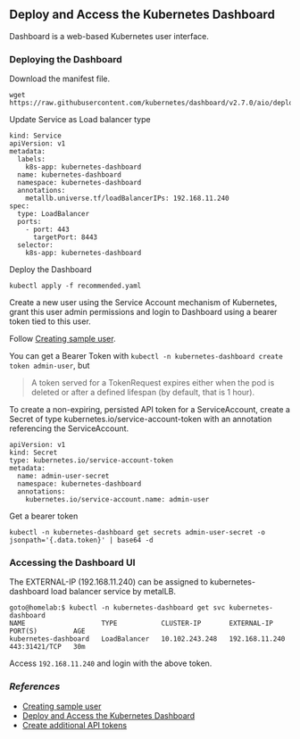 ## Deploy and Access the Kubernetes Dashboard

Dashboard is a web-based Kubernetes user interface. 

### Deploying the Dashboard

Download the manifest file.

```
wget https://raw.githubusercontent.com/kubernetes/dashboard/v2.7.0/aio/deploy/recommended.yaml
```

Update Service as Load balancer type

```
kind: Service
apiVersion: v1
metadata:
  labels:
    k8s-app: kubernetes-dashboard
  name: kubernetes-dashboard
  namespace: kubernetes-dashboard
  annotations:
    metallb.universe.tf/loadBalancerIPs: 192.168.11.240
spec:
  type: LoadBalancer
  ports:
    - port: 443
      targetPort: 8443
  selector:
    k8s-app: kubernetes-dashboard
```

Deploy the Dashboard

```
kubectl apply -f recommended.yaml
```

Create a new user using the Service Account mechanism of Kubernetes, grant this user admin permissions and login to Dashboard using a bearer token tied to this user.

Follow [Creating sample user](https://github.com/kubernetes/dashboard/blob/master/docs/user/access-control/creating-sample-user.md).

You can get a Bearer Token with `kubectl -n kubernetes-dashboard create token admin-user`, but 
> A token served for a TokenRequest expires either when the pod is deleted or after a defined lifespan (by default, that is 1 hour).

To create a non-expiring, persisted API token for a ServiceAccount, create a Secret of type kubernetes.io/service-account-token with an annotation referencing the ServiceAccount.

```
apiVersion: v1
kind: Secret
type: kubernetes.io/service-account-token
metadata:
  name: admin-user-secret
  namespace: kubernetes-dashboard
  annotations:
    kubernetes.io/service-account.name: admin-user
```

Get a bearer token

```
kubectl -n kubernetes-dashboard get secrets admin-user-secret -o jsonpath='{.data.token}' | base64 -d
```

### Accessing the Dashboard UI

The EXTERNAL-IP (192.168.11.240) can be assigned to kubernetes-dashboard load balancer service by metalLB.

```
goto@homelab:$ kubectl -n kubernetes-dashboard get svc kubernetes-dashboard 
NAME                   TYPE           CLUSTER-IP       EXTERNAL-IP      PORT(S)         AGE
kubernetes-dashboard   LoadBalancer   10.102.243.248   192.168.11.240   443:31421/TCP   30m
```

Access `192.168.11.240` and login with the above token.


### _References_
* [Creating sample user](https://github.com/kubernetes/dashboard/blob/master/docs/user/access-control/creating-sample-user.md)
* [Deploy and Access the Kubernetes Dashboard](https://kubernetes.io/docs/tasks/access-application-cluster/web-ui-dashboard/)
* [Create additional API tokens](https://kubernetes.io/docs/reference/access-authn-authz/service-accounts-admin/#create-token)